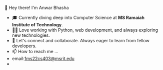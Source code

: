 👋 Hey there! I'm Anwar Bhasha
- 🎓 Currently diving deep into Computer Science at **MS Ramaiah Institute of Technology**.
- 👨‍💻 Love working with Python, web development, and always exploring new technologies.
- 🔗 Let's connect and collaborate. Always eager to learn from fellow developers.
- 📫 How to reach me ...
- email:1ms22cs403@msrit.edu
- 

<!---
Anwar-Basha7/Anwar-Basha7 is a ✨ special ✨ repository because its `README.md` (this file) appears on your GitHub profile.
You can click the Preview link to take a look at your changes.
--->
